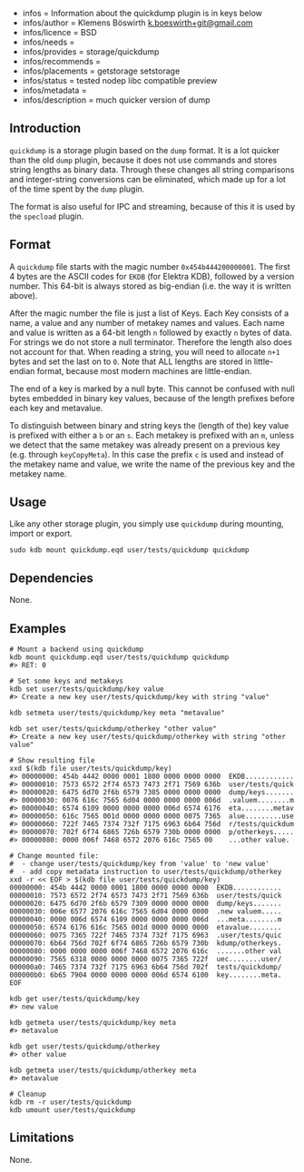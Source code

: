 - infos = Information about the quickdump plugin is in keys below
- infos/author = Klemens Böswirth <k.boeswirth+git@gmail.com>
- infos/licence = BSD
- infos/needs =
- infos/provides = storage/quickdump
- infos/recommends =
- infos/placements = getstorage setstorage
- infos/status = tested nodep libc compatible preview
- infos/metadata =
- infos/description = much quicker version of dump

## Introduction

`quickdump` is a storage plugin based on the `dump` format. It is a lot quicker than the old `dump` plugin, because it does not use commands
and stores string lengths as binary data. Through these changes all string comparisons and integer-string conversions can be eliminated,
which made up for a lot of the time spent by the `dump` plugin.

The format is also useful for IPC and streaming, because of this it is used by the `specload` plugin.

## Format

A `quickdump` file starts with the magic number `0x454b444200000001`. The first 4 bytes are the ASCII codes for `EKDB` (for Elektra KDB),
followed by a version number. This 64-bit is always stored as big-endian (i.e. the way it is written above).

After the magic number the file is just a list of Keys. Each Key consists of a name, a value and any number of metakey names and values.
Each name and value is written as a 64-bit length `n` followed by exactly `n` bytes of data. For strings we do not store a null terminator.
Therefore the length also does not account for that. When reading a string, you will need to allocate `n+1` bytes and set the last on to `0`.
Note that ALL lengths are stored in little-endian format, because most modern machines are little-endian.

The end of a key is marked by a null byte. This cannot be confused with null bytes embedded in binary key values, because of the length
prefixes before each key and metavalue.

To distinguish between binary and string keys the (length of the) key value is prefixed with either a `b` or an `s`. Each metakey is
prefixed with an `m`, unless we detect that the same metakey was already present on a previous key (e.g. through `keyCopyMeta`). In this
case the prefix `c` is used and instead of the metakey name and value, we write the name of the previous key and the metakey name.

## Usage

Like any other storage plugin, you simply use `quickdump` during mounting, import or export.

```
sudo kdb mount quickdump.eqd user/tests/quickdump quickdump
```

## Dependencies

None.

## Examples

```
# Mount a backend using quickdump
kdb mount quickdump.eqd user/tests/quickdump quickdump
#> RET: 0

# Set some keys and metakeys
kdb set user/tests/quickdump/key value
#> Create a new key user/tests/quickdump/key with string "value"

kdb setmeta user/tests/quickdump/key meta "metavalue"

kdb set user/tests/quickdump/otherkey "other value"
#> Create a new key user/tests/quickdump/otherkey with string "other value"

# Show resulting file
xxd $(kdb file user/tests/quickdump/key)
#> 00000000: 454b 4442 0000 0001 1800 0000 0000 0000  EKDB............
#> 00000010: 7573 6572 2f74 6573 7473 2f71 7569 636b  user/tests/quick
#> 00000020: 6475 6d70 2f6b 6579 7305 0000 0000 0000  dump/keys.......
#> 00000030: 0076 616c 7565 6d04 0000 0000 0000 006d  .valuem........m
#> 00000040: 6574 6109 0000 0000 0000 006d 6574 6176  eta........metav
#> 00000050: 616c 7565 001d 0000 0000 0000 0075 7365  alue.........use
#> 00000060: 722f 7465 7374 732f 7175 6963 6b64 756d  r/tests/quickdum
#> 00000070: 702f 6f74 6865 726b 6579 730b 0000 0000  p/otherkeys.....
#> 00000080: 0000 006f 7468 6572 2076 616c 7565 00    ...other value.

# Change mounted file:
#  - change user/tests/quickdump/key from 'value' to 'new value'
#  - add copy metadata instruction to user/tests/quickdump/otherkey
xxd -r << EOF > $(kdb file user/tests/quickdump/key)
00000000: 454b 4442 0000 0001 1800 0000 0000 0000  EKDB............
00000010: 7573 6572 2f74 6573 7473 2f71 7569 636b  user/tests/quick
00000020: 6475 6d70 2f6b 6579 7309 0000 0000 0000  dump/keys.......
00000030: 006e 6577 2076 616c 7565 6d04 0000 0000  .new valuem.....
00000040: 0000 006d 6574 6109 0000 0000 0000 006d  ...meta........m
00000050: 6574 6176 616c 7565 001d 0000 0000 0000  etavalue........
00000060: 0075 7365 722f 7465 7374 732f 7175 6963  .user/tests/quic
00000070: 6b64 756d 702f 6f74 6865 726b 6579 730b  kdump/otherkeys.
00000080: 0000 0000 0000 006f 7468 6572 2076 616c  .......other val
00000090: 7565 6318 0000 0000 0000 0075 7365 722f  uec........user/
000000a0: 7465 7374 732f 7175 6963 6b64 756d 702f  tests/quickdump/
000000b0: 6b65 7904 0000 0000 0000 006d 6574 6100  key........meta.
EOF

kdb get user/tests/quickdump/key
#> new value

kdb getmeta user/tests/quickdump/key meta
#> metavalue

kdb get user/tests/quickdump/otherkey
#> other value

kdb getmeta user/tests/quickdump/otherkey meta
#> metavalue

# Cleanup
kdb rm -r user/tests/quickdump
kdb umount user/tests/quickdump
```

## Limitations

None.
